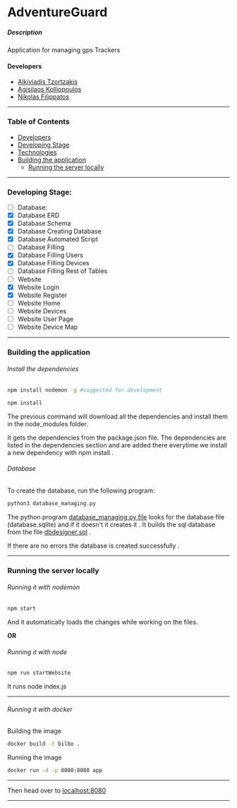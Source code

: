 # AdventureGuard

##### Description

Application for managing gps Trackers

#### Developers

<!-- to be fixed later  -->

- [Alkiviadis Tzortzakis](https://github.com/ALKABOURAS)
- [Agisilaos Kolliopoulos](https://github.com/agis22)
- [Nikolas Filippatos](https://github.com/nikolasfil/)

---

### Table of Contents

<!-- Copilot  -->

<!-- - [Description](#description) -->
<!-- - [Table of Contents](#table-of-contents) -->

- [Developers](#developers)
- [Developing Stage](#developing-stage)
- [Technologies](#technologies)
- [Building the application](#building-the-application)
  - [Running the server locally](#running-the-server-locally)

---

### Developing Stage:

- [ ] Database:
- [x] Database ERD
- [x] Database Schema
- [x] Database Creating Database
- [x] Database Automated Script
- [ ] Database Filling
- [x] Database Filling Users
- [x] Database Filling Devices
- [ ] Database Filling Rest of Tables
- [ ] Website
- [x] Website Login
- [x] Website Register
- [ ] Website Home
- [ ] Website Devices
- [ ] Website User Page
- [ ] Website Device Map

<!-- URL: -->

---

### Building the application

###### Install the dependencies

```bash
npm install nodemon -g #suggested for development
```

```bash
npm install
```

The previous command will download all the dependencies and install them in the node_modules folder.

It gets the dependencies from the package.json file. The dependencies are listed in the dependencies section and are added there everytime we install a new dependency with npm install .

###### Database

To create the database, run the following program:

```bash
python3 database_managing.py
```

The python program [database_managing.py file](model/database_managing.py) looks for the database file (database.sqlite) and if it doesn't it creates it .
It builds the sql database from the file [dbdesigner.sql](/model/dbdesigner.sql) .

If there are no errors the database is created successfully .

---

### Running the server locally

###### Running it with nodemon

```bash
npm start
```

And it automatically loads the changes while working on the files.

**OR**

###### Running it with node

```bash
npm run startWebsite
```

It runs node index.js

---

###### Running it with docker

Building the image

```bash
docker build -t bilbo .
```

Running the image

```bash
docker run -d -p 8080:8080 app
```

---

Then head over to [localhost:8080](http://localhost:8080)

---
